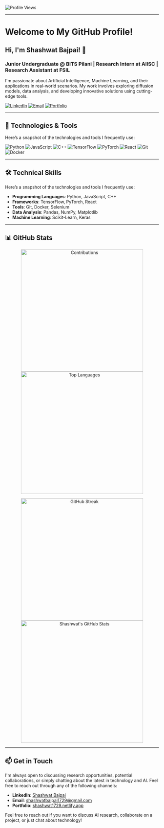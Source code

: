 ![Profile Views](https://komarev.com/ghpvc/?username=Shashwat1729&color=brightgreen) 

---

# Welcome to My GitHub Profile!

## Hi, I'm Shashwat Bajpai! 👋

### Junior Undergraduate @ BITS Pilani | Research Intern at AIISC | Research Assistant at FSIL

I'm passionate about Artificial Intelligence, Machine Learning, and their applications in real-world scenarios. My work involves exploring diffusion models, data analysis, and developing innovative solutions using cutting-edge tools.

[![LinkedIn](https://img.shields.io/badge/LinkedIn-0A66C2?style=for-the-badge&logo=linkedin&logoColor=white)](https://www.linkedin.com/in/sbajpai1729/)
[![Email](https://img.shields.io/badge/Email-EA4335?style=for-the-badge&logo=gmail&logoColor=white)](mailto:shashwatbajpai1729@gmail.com)
[![Portfolio](https://img.shields.io/badge/Portfolio-4285F4?style=for-the-badge&logo=google-chrome&logoColor=white)](https://shashwat1729.netlify.app/)

---

## 🔧 Technologies & Tools

Here’s a snapshot of the technologies and tools I frequently use:

![Python](https://img.shields.io/badge/Python-3776AB?style=for-the-badge&logo=python&logoColor=white)
![JavaScript](https://img.shields.io/badge/JavaScript-F7DF1E?style=for-the-badge&logo=javascript&logoColor=black)
![C++](https://img.shields.io/badge/C++-00599C?style=for-the-badge&logo=cplusplus&logoColor=white)
![TensorFlow](https://img.shields.io/badge/TensorFlow-FF6F00?style=for-the-badge&logo=tensorflow&logoColor=white)
![PyTorch](https://img.shields.io/badge/PyTorch-EE4C2C?style=for-the-badge&logo=pytorch&logoColor=white)
![React](https://img.shields.io/badge/React-20232A?style=for-the-badge&logo=react&logoColor=61DAFB)
![Git](https://img.shields.io/badge/Git-F05032?style=for-the-badge&logo=git&logoColor=white)
![Docker](https://img.shields.io/badge/Docker-2496ED?style=for-the-badge&logo=docker&logoColor=white)

---


## 🛠️ Technical Skills

Here’s a snapshot of the technologies and tools I frequently use:

- **Programming Languages**: Python, JavaScript, C++
- **Frameworks**: TensorFlow, PyTorch, React
- **Tools**: Git, Docker, Selenium
- **Data Analysis**: Pandas, NumPy, Matplotlib
- **Machine Learning**: Scikit-Learn, Keras

---

## 📊 GitHub Stats

<p align="center">
  <img src="https://github-contribution-stats.vercel.app/api/?username=Shashwat1729" alt="Contributions" width="400"/>
  
  <img src="https://github-readme-stats.vercel.app/api/top-langs/?username=Shashwat1729&layout=compact&theme=radical&langs_count=8" alt="Top Languages" width="400"/>
</p>

<p align="center">
  <img src="https://streak-stats.demolab.com/?user=Shashwat1729&theme=radical" alt="GitHub Streak" width="400"/>
  <img src="https://github-readme-stats.vercel.app/api?username=Shashwat1729&show_icons=true&theme=radical&count_private=true" alt="Shashwat's GitHub Stats" width="400"/>
</p>

---

## 📫 Get in Touch

I'm always open to discussing research opportunities, potential collaborations, or simply chatting about the latest in technology and AI. Feel free to reach out through any of the following channels:

- **LinkedIn**: [Shashwat Bajpai](https://www.linkedin.com/in/sbajpai1729/)
- **Email**: [shashwatbajpai1729@gmail.com](mailto:shashwatbajpai1729@gmail.com)
- **Portfolio**: [shashwat1729.netlify.app](https://shashwat1729.netlify.app/)

Feel free to reach out if you want to discuss AI research, collaborate on a project, or just chat about technology!

